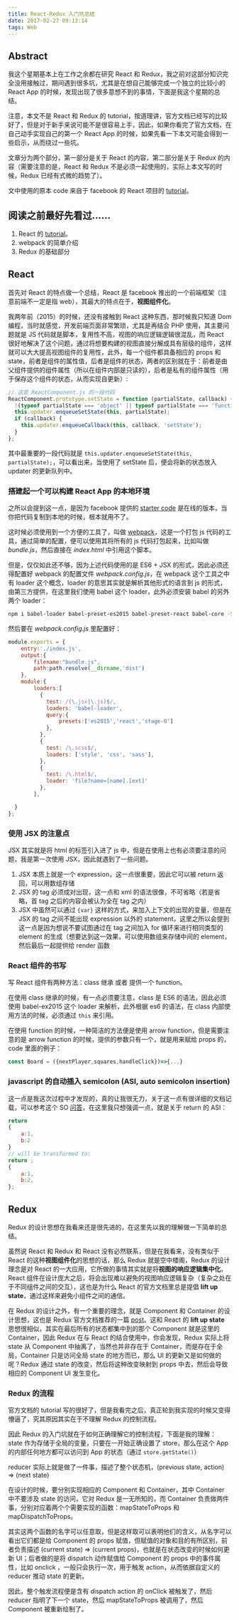 ```yaml
---
title: React-Redux 入门坑总结
date: 2017-02-27 09:13:14
tags: Web
---
```

## Abstract
我这个星期基本上在工作之余都在研究 React 和 Redux，我之前对这部分知识完全没用接触过，期间遇到很多坑，尤其是在想自己能够完成一个独立的比较小的 React App 的时候，发现出现了很多意想不到的事情，下面是我这个星期的总结。

注意，本文不是 React 和 Redux 的 tutorial，按道理讲，官方文档已经写的比较好了，但是对于新手来说可能不是很容易上手，因此，如果你看完了官方文档，在自己动手实现自己的第一个 React App 的时候，如果先看一下本文可能会得到一些启示，从而绕过一些坑。

文章分为两个部分，第一部分是关于 React 的内容，第二部分是关于 Redux 的内容（需要注意的是，React 和 Redux 不是必须一起使用的，实际上本文写的时候，Redux 已经有式微的趋势了）。

文中使用的原本 code 来自于 facebook 的 React 项目的 [tutorial](https://codepen.io/ericnakagawa/pen/vXpjwZ?editors=0010)。

## 阅读之前最好先看过……
1. React 的 [tutorial](https://codepen.io/ericnakagawa/pen/vXpjwZ?editors=0010)。
2. webpack 的简单介绍
3. Redux 的基础部分

## React
首先对 React 的特点做一个总结，React 是 facebook 推出的一个前端框架（注意前端不一定是指 web），其最大的特点在于，**视图组件化**。

我两年前（2015）的时候，还没有接触到 React 这种东西，那时候我只知道 Dom 编程，当时就感觉，开发前端页面非常繁琐，尤其是再结合 PHP 使用，其主要问题就是 JS 代码就是脚本，复用性不高，视图的响应逻辑逻辑很混乱，而 React 很好地解决了这个问题，通过将想要构建的视图直接分解成具有层级的组件，这样就可以大大提高视图组件的复用性，此外，每一个组件都具备相应的 props 和 state，前者是组件的属性值，后者是组件的状态，两者的区别就在于：前者是由父组件提供的组件属性（所以在组件内部是只读的），后者是私有的组件属性（用于保存这个组件的状态，从而实现自更新）:

```javascript
// 这是 ReactComponent.js 的一段代码
ReactComponent.prototype.setState = function (partialState, callback) {
  !(typeof partialState === 'object' || typeof partialState === 'function' || partialState == null) ? process.env.NODE_ENV !== 'production' ? invariant(false, 'setState(...): takes an object of state variables to update or a function which returns an object of state variables.') : _prodInvariant('85') : void 0;
  this.updater.enqueueSetState(this, partialState);
  if (callback) {
    this.updater.enqueueCallback(this, callback, 'setState');
  }
};
```

其中最重要的一段代码就是   `this.updater.enqueueSetState(this, partialState);`，可以看出来，当使用了 setState 后，便会将新的状态放入 updater 的更新队列中。


### 搭建起一个可以构建 React App 的本地环境
之所以会提到这一点，是因为 facebook 提供的 [starter code](https://codepen.io/ericnakagawa/pen/vXpjwZ?editors=0010) 是在线的版本，当你把代码复制到本地的时候，根本就用不了。

这时候必须使用到一个方便的工具了，叫做 [webpack](https://webpack.github.io/)，这是一个打包 js 代码的工具，通过简单的配置，便可以使用其将所有的 js 代码打包起来，比如叫做 _bundle.js_，然后直接在 _index.html_ 中引用这个脚本。

但是，仅仅如此还不够，因为上述代码使用的是 ES6 + JSX 的形式，因此必须还得配置好 webpack 的配置文件 _webpack.config.js_，在 webpack 这个工具之中有 loader 这个概念，loader 的意思其实就是解析其他形式的语言到 js 的形式，由第三方提供，在这里我们使用 babel 这个 loader，此外必须安装 babel 的另外两个 loader：
```bash
npm i babel-loader babel-preset-es2015 babel-preset-react babel-core -S
```
然后要在 _webpack.config.js_ 里配置好：

```javascript
module.exports = {
    entry:'./index.js',
    output:{
        filename:"bundle.js",
        path:path.resolve(__dirname,'dist')
    },
    module:{
        loaders:[
          {
            test: /(\.jsx|\.js)$/,
            loaders: 'babel-loader',
            query:{
                presets:['es2015','react','stage-0']
            },
          },
          {
            test: /\.scss$/,
            loaders: ['style', 'css', 'sass'],
          },
          {
            test: /\.html$/,
            loader: 'file?name=[name].[ext]'
          },
        ],

  }
};
```

### 使用 JSX 的注意点
JSX 其实就是将 html 的标签引入进了 js 中，但是在使用上也有必须要注意的问题，我是第一次使用 JSX，因此就遇到了一些问题。
1. JSX 本质上就是一个 expression，这一点很重要，因此它可以被 return 返回，可以用数组存储
2. JSX 的 tag 必须成对出现，这一点和 xml 的语法很像，不可省略（若是省略，首 tag 之后的内容会被认为全在 tag 之内）
2. JSX 中虽然可以通过 `{var}` 这样的方式，来加入上下文的出现的变量，但是在 JSX 的 tag 之间不能出现 expression 以外的 statement，这里之所以会提到这一点是因为想说不要试图通过在 tag 之间加入 for 循环来进行相同类型的 element 的生成（想要达到这一效果，可以使用数组来存储中间的 element，然后最后一起提供给 render 函数

### React 组件的书写
写 React 组件有两种方法：class 继承 或者 提供一个 function。

在使用 class 继承的时候，有一点必须要注意，class 是 ES6 的语法，因此必须使用 babel-ex2015 这个 loader 来解析，此外根据 es6 的语法，在 class 内部使用方法的时候，必须通过 `this` 来引用。

在使用 function 的时候，一种简洁的方法便是使用 arrow function，但是需要注意的是 arrow function 的时候，提供的参数只有一个，就是用来赋给 props 的，code 里面的例子：

```javascript
const Board = ({nextPlayer,squares,handleClick})=>{...}
```

### javascript 的自动插入 semicolon (ASI, auto semicolon insertion)
这一点是我这次过程中才发现的，真的让我很无力，关于这一点有很详细的文档记载，可以参考这个 SO [问答](http://stackoverflow.com/questions/2846283/what-are-the-rules-for-javascripts-automatic-semicolon-insertion-asi)，在这里我只想强调一点，就是关于 return 的 ASI：

```javascript
return
{
    a:1,
    b:2
}
// will be transformed to:
return ;
{
    a:1,
    b:2,
};
```

## Redux
Redux 的设计思想在我看来还是很先进的，在这里先以我的理解做一下简单的总结。

虽然说 React 和 Redux 和 React 没有必然联系，但是在我看来，没有类似于 React 的这种**视图组件化**的思想的话，那么 Redux 就是空中楼阁，Redux 的设计理念是对 React 的一大应用，它所做的事情其实就是将**视图的响应逻辑集中化**，React 组件在设计庞大之后，将会出现难以避免的视图响应逻辑复杂（复杂之处在于不同组件之间的交互），这也是为什么 React 的官方文档里总是提倡 **lift up state**，通过这样来避免小组件之间的通信。

在 Redux 的设计之外，有一个重要的理念，就是 Component 和 Container 的设计思想，这也是 Redux 官方文档推荐的一篇 [post](https://medium.com/@dan_abramov/smart-and-dumb-components-7ca2f9a7c7d0)。这和 React 的 **lift up state** 思想很相似，其实在最后所有的状态都集中到的那个 Component 就是这里的 Container，因此 Redux 在与 React 的结合使用中，你会发现，Redux 实际上将 state 从 Component 中抽离了，当然也并非存在于 Container，而是存在于全局，Container 只是访问全局 state 的地方而已，那么 UI 的更新又是如何做的呢？Redux 通过 state 的改变，然后将这种改变映射到 props 中去，然后会导致相应的 Component UI 发生变化。

### Redux 的流程
官方文档的 tutorial 写的很好了，但是我看完之后，真正轮到我实现的时候又变得懵逼了，究其原因其实在于不理解 Redux 的控制流程。

因此 Redux 的入门坑就在于如何正确理解它的控制流程，下面是我的理解：
state 作为存储于全局的变量，只要在一开始正确设置了 store，那么在这个 App 的内部任何地方都可以访问到 App 的状态（通过 `store.getState()`）

reducer 实际上就是做了一件事，描述了整个状态机，(previous state, action) => (next state)

在设计的时候，要分别实现相应的 Component 和 Container，其中 Container 中不要涉及 state 的访问，它对 Redux 是一无所知的，而 Container 负责做两件事，分别对应着两个个需要实现的函数：mapStateToProps 和 mapDispatchToProps。

其实这两个函数的名字可以任意取，但是这样取可以表明他们的含义，从名字可以看出它们都是给 Component 的 props 赋值，但赋值的对象和目的有所区别，前者负责描述 (current state) => (current props)，也就是在状态改变的时候如何更新 UI；后者做的是将 dispatch 动作赋值给 Component 的 props 中的事件属性，比如 onclick ，一般只会执行一次，用于触发 action，从而依据自定义的 reducer 推动 state 的更新。

因此，整个触发流程便是含有 dispatch action 的 onClick 被触发了，然后 reducer 指明了下一个 state，然后 mapStateToProps 被调用了，然后 Component 被重新绘制了。
